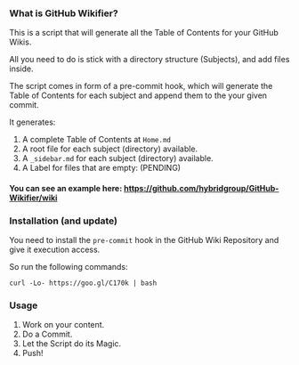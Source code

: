 ### What is GitHub Wikifier?

This is a script that will generate all the Table of Contents for your GitHub Wikis.

All you need to do is stick with a directory structure (Subjects), and add files inside.

The script comes in form of a pre-commit hook, which will generate the Table of Contents for
each subject and append them to the your given commit. 

It generates:

1. A complete Table of Contents at `Home.md`
2. A root file for each subject (directory) available.
3. A `_sidebar.md` for each subject (directory) available.
4. A Label for files that are empty: (PENDING)

#### You can see an example here: https://github.com/hybridgroup/GitHub-Wikifier/wiki

### Installation (and update)

You need to install the `pre-commit` hook in the GitHub Wiki Repository and give it execution access.

So run the following commands:

    curl -Lo- https://goo.gl/C170k | bash

### Usage

1. Work on your content.
2. Do a Commit.
3. Let the Script do its Magic.
4. Push!
